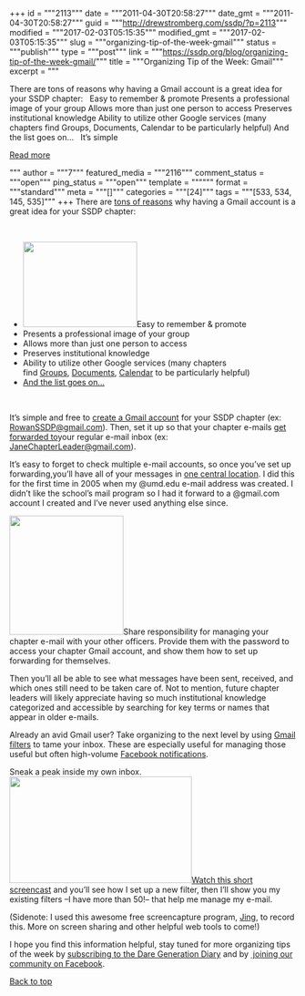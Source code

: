 +++
id = """2113"""
date = """2011-04-30T20:58:27"""
date_gmt = """2011-04-30T20:58:27"""
guid = """http://drewstromberg.com/ssdp/?p=2113"""
modified = """2017-02-03T05:15:35"""
modified_gmt = """2017-02-03T05:15:35"""
slug = """organizing-tip-of-the-week-gmail"""
status = """publish"""
type = """post"""
link = """https://ssdp.org/blog/organizing-tip-of-the-week-gmail/"""
title = """Organizing Tip of the Week: Gmail"""
excerpt = """<p>There are tons of reasons why having a Gmail account is a great idea for your SSDP chapter: &nbsp; Easy to remember &amp; promote Presents a professional image of your group Allows more than just one person to access Preserves institutional knowledge Ability to utilize other Google services (many chapters find Groups, Documents, Calendar to be particularly helpful) And the list goes on&#8230; &nbsp; It&#8217;s simple</p>
<div class="h10"></div>
<p><a class="more-link2 flat" href="https://ssdp.org/blog/organizing-tip-of-the-week-gmail/">Read more</a></p>
"""
author = """7"""
featured_media = """2116"""
comment_status = """open"""
ping_status = """open"""
template = """"""
format = """standard"""
meta = """[]"""
categories = """[24]"""
tags = """[533, 534, 145, 535]"""
+++
There are <a href="http://www.pcworld.com/businesscenter/article/222995/gmail_tips_10_features_to_try_now.html">tons of reasons</a> why having a Gmail account is a great idea for your SSDP chapter:

&nbsp;
<ul>
	<li><img class="alignright" src="http://ssdp.org/assets/images/blog/2011/april/gmail-logo.jpg" alt="" width="200" height="150" />Easy to remember &amp; promote</li>
	<li>Presents a professional image of your group</li>
	<li>Allows more than just one person to access</li>
	<li>Preserves institutional knowledge</li>
	<li>Ability to utilize other Google services (many chapters find <a href="http://groups.google.com/">Groups</a>, <a href="http://docs.google.com/">Documents</a>, <a href="http://www.google.com/calendar/render?hl=en">Calendar</a> to be particularly helpful)</li>
	<li><a href="http://mail.google.com/mail/help/tips.html">And the list goes on&#8230;</a></li>
</ul>
&nbsp;

It&#8217;s simple and free to <a href="https://www.google.com/accounts/NewAccount?service=mail&amp;continue=http://mail.google.com/mail/e-11-2bad21b15fba1086d0eb3172e69821-e500c523517807f2d7794f6f18291384a1759e64?co%3Den%26pc%3Dooilp&amp;type=2">create a Gmail account</a> for your SSDP chapter (ex: RowanSSDP@gmail.com). Then, set it up so that your chapter e-mails <a href="http://mail.google.com/support/bin/answer.py?answer=10957">get forwarded to</a>your regular e-mail inbox (ex: JaneChapterLeader@gmail.com).

It&#8217;s easy to forget to check multiple e-mail accounts, so once you&#8217;ve set up forwarding,you&#8217;ll have all of your messages in <a href="http://lifehacker.com/#%21376367/consolidate-multiple-email-addresses-with-gmail">one central location</a>. I did this for the first time in 2005 when my @umd.edu e-mail address was created. I didn&#8217;t like the school&#8217;s mail program so I had it forward to a @gmail.com account I created and I&#8217;ve never used anything else since.

<img class="alignleft" src="http://timemanagementninja.com/wp-content/uploads/2010/05/iStock_000002670847XSmall-1-Too-much-email.jpg" alt="" width="200" height="209" />Share responsibility for managing your chapter e-mail with your other officers. Provide them with the password to access your chapter Gmail account, and show them how to set up forwarding for themselves.

Then you&#8217;ll all be able to see what messages have been sent, received, and which ones still need to be taken care of. Not to mention, future chapter leaders will likely appreciate having so much institutional knowledge categorized and accessible by searching for key terms or names that appear in older e-mails.

Already an avid Gmail user?
Take organizing to the next level by using <a href="http://mail.google.com/support/bin/answer.py?hl=en&amp;answer=6579">Gmail filters</a> to tame your inbox. These are especially useful for managing those useful but often high-volume <a href="http://lifehacker.com/#%215733958/clean-your-inbox-of-unwanted-facebook-notifications-with-gmail-filters">Facebook notifications</a>.

Sneak a peak inside my own inbox.
<a href="http://screencast.com/t/cnSkbmIuUU" target="_blank"><img class="alignright" src="http://ssdp.org/assets/images/blog/2011/april/gmail-screencast.jpg" alt="" width="320" height="187" />Watch this short screencast</a> and you&#8217;ll see how I set up a new filter, then I&#8217;ll show you my existing filters &#8211;I have more than 50!&#8211; that help me manage my e-mail.

(Sidenote: I used this awesome free screencapture program, <a href="http://www.techsmith.com/jing/" target="_blank">Jing</a>, to record this. More on screen sharing and other helpful web tools to come!)

I hope you find this information helpful, stay tuned for more organizing tips of the week by <a href="http://daregeneration.blogspot.com/feeds/posts/default" target="_blank">subscribing to the Dare Generation Diary</a> and by <a href="http://facebook.com/schoolsnotprisons/" target="_blank"> joining our community on Facebook</a>.

<a title="Back to Top" href="http://ssdp.org/news/blog/organizing-tip-of-the-week-gmail#top">Back to top</a>
